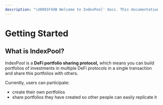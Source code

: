 ```yaml
---
description: "\U0001F44B Welcome to IndexPool' docs. This documentation aims to provide a high-level overview of the protocol and its existing components."
---
```


# Getting Started

## What is IndexPool?

IndexPool is a **DeFi portfolio sharing protocol,** which means you can build portfolios of investments in multiple DeFi protocols in a single transaction and share this portfolios with others.

Currently, users can participate:

* create their own portfolios
* share portfolios they have created so other people can easily replicate it





